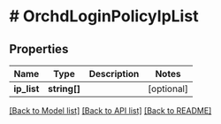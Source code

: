# # OrchdLoginPolicyIpList

## Properties

Name | Type | Description | Notes
------------ | ------------- | ------------- | -------------
**ip_list** | **string[]** |  | [optional]

[[Back to Model list]](../../README.md#models) [[Back to API list]](../../README.md#endpoints) [[Back to README]](../../README.md)
